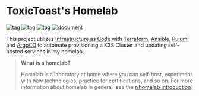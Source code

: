 # ToxicToast's Homelab

[![tag](https://img.shields.io/github/v/tag/toxictoast/ToxicTV?style=flat-square&logo=semver&logoColor=white)](https://github.com/toxictoast/ToxicTV/tags)
[![tag](https://img.shields.io/github/v/tag/toxictoast/IaC?style=flat-square&logo=semver&logoColor=white)](https://github.com/toxictoast/IaC/tags)
[![tag](https://img.shields.io/github/v/tag/toxictoast/homelab?style=flat-square&logo=semver&logoColor=white)](https://github.com/toxictoast/homelab/tags)
[![document](https://img.shields.io/website?label=document&logo=gitbook&logoColor=white&style=flat-square&url=https%3A%2F%2Fhomelab.toxictoast.de)](https://homelab.toxictoast.de)


This project utilizes [Infrastructure as Code](https://en.wikipedia.org/wiki/Infrastructure_as_code) with [Terraform](https://www.terraform.io), [Ansible](https://www.ansible.com), [Pulumi](https://www.pulumi.com) and [ArgoCD](https://argoproj.github.io/cd/) to automate provisioning a K3S Cluster and updating self-hosted services in my homelab.

> **What is a homelab?**
>
> Homelab is a laboratory at home where you can self-host, experiment with new technologies, practice for certifications, and so on.
> For more information about homelab in general, see the [r/homelab introduction](https://www.reddit.com/r/homelab/wiki/introduction).